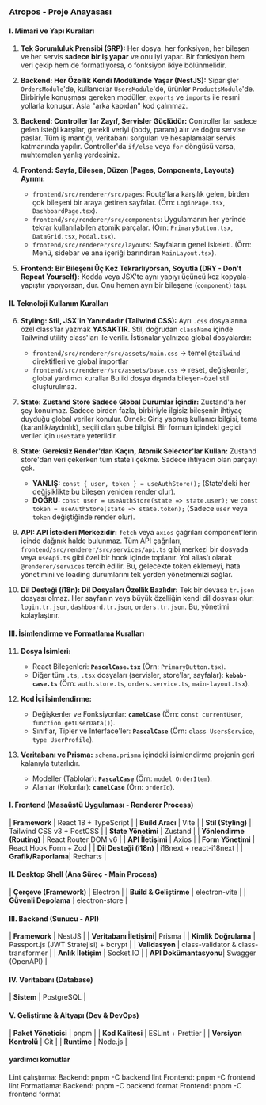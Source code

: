 

### **Atropos - Proje Anayasası**

#### **I. Mimari ve Yapı Kuralları**

1.  **Tek Sorumluluk Prensibi (SRP):** Her dosya, her fonksiyon, her bileşen ve her servis **sadece bir iş yapar** ve onu iyi yapar. Bir fonksiyon hem veri çekip hem de formatlıyorsa, o fonksiyon ikiye bölünmelidir.

2.  **Backend: Her Özellik Kendi Modülünde Yaşar (NestJS):** Siparişler `OrdersModule`'de, kullanıcılar `UsersModule`'de, ürünler `ProductsModule`'de. Birbiriyle konuşması gereken modüller, `exports` ve `imports` ile resmi yollarla konuşur. Asla "arka kapıdan" kod çalınmaz.

3.  **Backend: Controller'lar Zayıf, Servisler Güçlüdür:** Controller'lar sadece gelen isteği karşılar, gerekli veriyi (body, param) alır ve doğru servise paslar. Tüm iş mantığı, veritabanı sorguları ve hesaplamalar servis katmanında yapılır. Controller'da `if/else` veya `for` döngüsü varsa, muhtemelen yanlış yerdesiniz.

4.  **Frontend: Sayfa, Bileşen, Düzen (Pages, Components, Layouts) Ayrımı:**
    *   `frontend/src/renderer/src/pages`: Route'lara karşılık gelen, birden çok bileşeni bir araya getiren sayfalar. (Örn: `LoginPage.tsx`, `DashboardPage.tsx`).
    *   `frontend/src/renderer/src/components`: Uygulamanın her yerinde tekrar kullanılabilen atomik parçalar. (Örn: `PrimaryButton.tsx`, `DataGrid.tsx`, `Modal.tsx`).
    *   `frontend/src/renderer/src/layouts`: Sayfaların genel iskeleti. (Örn: Menü, sidebar ve ana içeriği barındıran `MainLayout.tsx`).

5.  **Frontend: Bir Bileşeni Üç Kez Tekrarlıyorsan, Soyutla (DRY - Don't Repeat Yourself):** Kodda veya JSX'te aynı yapıyı üçüncü kez kopyala-yapıştır yapıyorsan, dur. Onu hemen ayrı bir bileşene (`component`) taşı.

#### **II. Teknoloji Kullanım Kuralları**

6.  **Styling: Stil, JSX'in Yanındadır (Tailwind CSS):** Ayrı `.css` dosyalarına özel class'lar yazmak **YASAKTIR**. Stil, doğrudan `className` içinde Tailwind utility class'ları ile verilir. İstisnalar yalnızca global dosyalardır:
    *   `frontend/src/renderer/src/assets/main.css` → temel `@tailwind` direktifleri ve global importlar
    *   `frontend/src/renderer/src/assets/base.css` → reset, değişkenler, global yardımcı kurallar
    Bu iki dosya dışında bileşen-özel stil oluşturulmaz.

7.  **State: Zustand Store Sadece Global Durumlar İçindir:** Zustand'a her şey konulmaz. Sadece birden fazla, birbiriyle ilgisiz bileşenin ihtiyaç duyduğu global veriler konulur. Örnek: Giriş yapmış kullanıcı bilgisi, tema (karanlık/aydınlık), seçili olan şube bilgisi. Bir formun içindeki geçici veriler için `useState` yeterlidir.

8.  **State: Gereksiz Render'dan Kaçın, Atomik Selector'lar Kullan:** Zustand store'dan veri çekerken tüm state'i çekme. Sadece ihtiyacın olan parçayı çek.
    *   **YANLIŞ:** `const { user, token } = useAuthStore();` (State'deki her değişiklikte bu bileşen yeniden render olur).
    *   **DOĞRU:** `const user = useAuthStore(state => state.user);` ve `const token = useAuthStore(state => state.token);` (Sadece `user` veya `token` değiştiğinde render olur).

9.  **API: API İstekleri Merkezidir:** `fetch` veya `axios` çağrıları component'lerin içinde dağınık halde bulunmaz. Tüm API çağrıları, `frontend/src/renderer/src/services/api.ts` gibi merkezi bir dosyada veya `useApi.ts` gibi özel bir hook içinde toplanır. Yol alias'ı olarak `@renderer/services` tercih edilir. Bu, gelecekte token eklemeyi, hata yönetimini ve loading durumlarını tek yerden yönetmemizi sağlar.

10. **Dil Desteği (i18n): Dil Dosyaları Özellik Bazlıdır:** Tek bir devasa `tr.json` dosyası olmaz. Her sayfanın veya büyük özelliğin kendi dil dosyası olur: `login.tr.json`, `dashboard.tr.json`, `orders.tr.json`. Bu, yönetimi kolaylaştırır.

#### **III. İsimlendirme ve Formatlama Kuralları**

11. **Dosya İsimleri:**
    *   React Bileşenleri: **`PascalCase.tsx`** (Örn: `PrimaryButton.tsx`).
    *   Diğer tüm `.ts`, `.tsx` dosyaları (servisler, store'lar, sayfalar): **`kebab-case.ts`** (Örn: `auth.store.ts`, `orders.service.ts`, `main-layout.tsx`).

12. **Kod İçi İsimlendirme:**
    *   Değişkenler ve Fonksiyonlar: **`camelCase`** (Örn: `const currentUser`, `function getUserData()`).
    *   Sınıflar, Tipler ve Interface'ler: **`PascalCase`** (Örn: `class UsersService`, `type UserProfile`).

13. **Veritabanı ve Prisma:** `schema.prisma` içindeki isimlendirme projenin geri kalanıyla tutarlıdır.
    *   Modeller (Tablolar): **`PascalCase`** (Örn: `model OrderItem`).
    *   Alanlar (Kolonlar): **`camelCase`** (Örn: `orderId`).

#### **I. Frontend (Masaüstü Uygulaması - Renderer Process)**


| **Framework** | React 18 + TypeScript |
| **Build Aracı** | Vite |
| **Stil (Styling)** | Tailwind CSS v3 + PostCSS |
| **State Yönetimi** | Zustand |
| **Yönlendirme (Routing)** | React Router DOM v6 |
| **API İletişimi** | Axios |
| **Form Yönetimi** | React Hook Form + Zod |
| **Dil Desteği (i18n)** | i18next + react-i18next |
| **Grafik/Raporlama**| Recharts |

#### **II. Desktop Shell (Ana Süreç - Main Process)**

| **Çerçeve (Framework)** | Electron |
| **Build & Geliştirme** | electron-vite |
| **Güvenli Depolama** | electron-store |

#### **III. Backend (Sunucu - API)**

| **Framework** | NestJS |
| **Veritabanı İletişimi**| Prisma |
| **Kimlik Doğrulama** | Passport.js (JWT Stratejisi) + bcrypt |
| **Validasyon** | class-validator & class-transformer |
| **Anlık İletişim** | Socket.IO |
| **API Dokümantasyonu**| Swagger (OpenAPI) |

#### **IV. Veritabanı (Database)**

| **Sistem** | PostgreSQL |

#### **V. Geliştirme & Altyapı (Dev & DevOps)**

| **Paket Yöneticisi** | pnpm |
| **Kod Kalitesi** | ESLint + Prettier |
| **Versiyon Kontrolü** | Git |
| **Runtime** | Node.js |


#### **yardımcı komutlar**

Lint çalıştırma:
Backend: pnpm -C backend lint
Frontend: pnpm -C frontend lint
Formatlama:
Backend: pnpm -C backend format
Frontend: pnpm -C frontend format